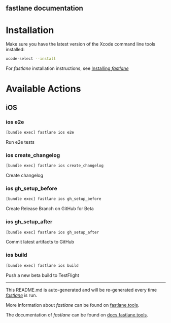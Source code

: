 fastlane documentation
----

# Installation

Make sure you have the latest version of the Xcode command line tools installed:

```sh
xcode-select --install
```

For _fastlane_ installation instructions, see [Installing _fastlane_](https://docs.fastlane.tools/#installing-fastlane)

# Available Actions

## iOS

### ios e2e

```sh
[bundle exec] fastlane ios e2e
```

Run e2e tests

### ios create_changelog

```sh
[bundle exec] fastlane ios create_changelog
```

Create changelog

### ios gh_setup_before

```sh
[bundle exec] fastlane ios gh_setup_before
```

Create Release Branch on GitHub for Beta

### ios gh_setup_after

```sh
[bundle exec] fastlane ios gh_setup_after
```

Commit latest artifacts to GitHub

### ios build

```sh
[bundle exec] fastlane ios build
```

Push a new beta build to TestFlight

----

This README.md is auto-generated and will be re-generated every time [_fastlane_](https://fastlane.tools) is run.

More information about _fastlane_ can be found on [fastlane.tools](https://fastlane.tools).

The documentation of _fastlane_ can be found on [docs.fastlane.tools](https://docs.fastlane.tools).
